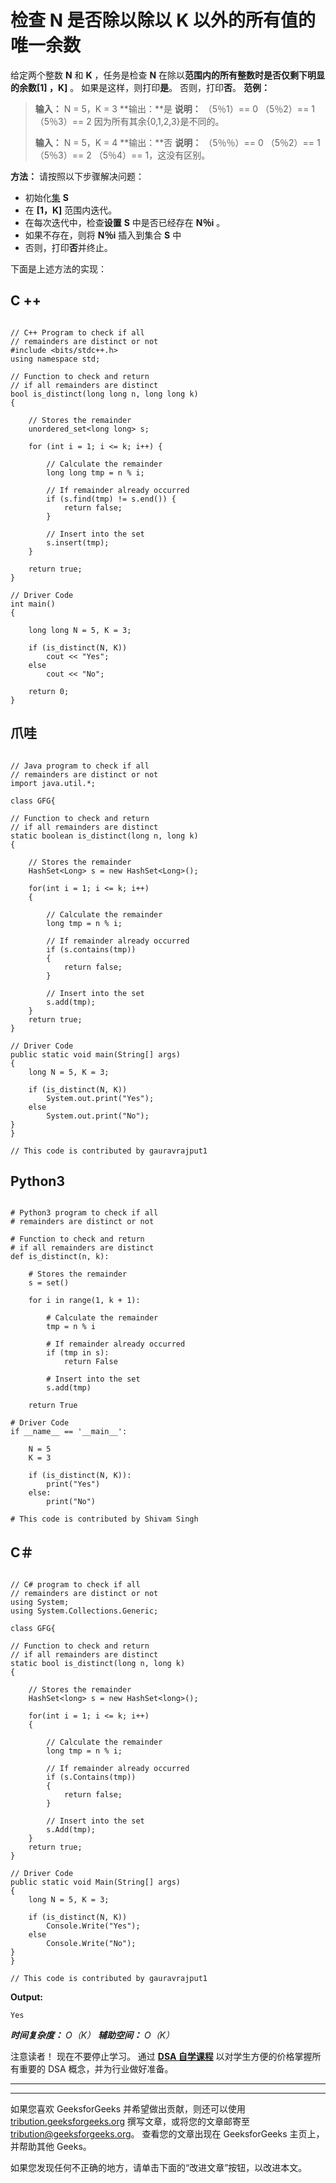 # 检查 N 是否除以除以 K 以外的所有值的唯一余数

给定两个整数 **N** 和 **K** ，任务是检查 **N** 在除以**范围内的所有整数时是否仅剩下明显的余数[1] ，K]** 。 如果是这样，则打印**是**。 否则，打印**否**。
**范例：**

> **输入：** N = 5，K = 3
> **输出：**是
> **说明：**
> （5％1）== 0
> （5％2）== 1
> （5％3）== 2
> 因为所有其余{0,1,2,3}是不同的。
> 
> **输入：** N = 5，K = 4
> **输出：**否
> **说明：**
> （5％％）== 0
> （5％2）== 1
> （5％3）== 2
> （5％4）== 1，这没有区别。

**方法：**
请按照以下步骤解决问题：

*   初始化[集](https://www.geeksforgeeks.org/set-in-cpp-stl/) **S**
*   在 **[1，K]** 范围内迭代。
*   在每次迭代中，检查**设置** **S** 中是否已经存在 **N％i** 。
*   如果不存在，则将 **N％i** 插入到集合 **S** 中
*   否则，打印**否**并终止。

下面是上述方法的实现：

## C ++

```

// C++ Program to check if all 
// remainders are distinct or not 
#include <bits/stdc++.h> 
using namespace std; 

// Function to check and return 
// if all remainders are distinct 
bool is_distinct(long long n, long long k) 
{ 

    // Stores the remainder 
    unordered_set<long long> s; 

    for (int i = 1; i <= k; i++) { 

        // Calculate the remainder 
        long long tmp = n % i; 

        // If remainder already occurred 
        if (s.find(tmp) != s.end()) { 
            return false; 
        } 

        // Insert into the set 
        s.insert(tmp); 
    } 

    return true; 
} 

// Driver Code 
int main() 
{ 

    long long N = 5, K = 3; 

    if (is_distinct(N, K)) 
        cout << "Yes"; 
    else
        cout << "No"; 

    return 0; 
} 

```

## 爪哇

```

// Java program to check if all 
// remainders are distinct or not 
import java.util.*; 

class GFG{ 

// Function to check and return 
// if all remainders are distinct 
static boolean is_distinct(long n, long k) 
{ 

    // Stores the remainder 
    HashSet<Long> s = new HashSet<Long>(); 

    for(int i = 1; i <= k; i++) 
    { 

        // Calculate the remainder 
        long tmp = n % i; 

        // If remainder already occurred 
        if (s.contains(tmp)) 
        { 
            return false; 
        } 

        // Insert into the set 
        s.add(tmp); 
    } 
    return true; 
} 

// Driver Code 
public static void main(String[] args) 
{ 
    long N = 5, K = 3; 

    if (is_distinct(N, K)) 
        System.out.print("Yes"); 
    else
        System.out.print("No"); 
} 
} 

// This code is contributed by gauravrajput1 

```

## Python3

```

# Python3 program to check if all 
# remainders are distinct or not 

# Function to check and return 
# if all remainders are distinct 
def is_distinct(n, k): 

    # Stores the remainder 
    s = set() 

    for i in range(1, k + 1): 

        # Calculate the remainder 
        tmp = n % i 

        # If remainder already occurred 
        if (tmp in s): 
            return False

        # Insert into the set  
        s.add(tmp) 

    return True

# Driver Code 
if __name__ == '__main__': 

    N = 5
    K = 3

    if (is_distinct(N, K)): 
        print("Yes") 
    else: 
        print("No") 

# This code is contributed by Shivam Singh 

```

## C＃

```

// C# program to check if all 
// remainders are distinct or not 
using System; 
using System.Collections.Generic; 

class GFG{ 

// Function to check and return 
// if all remainders are distinct 
static bool is_distinct(long n, long k) 
{ 

    // Stores the remainder 
    HashSet<long> s = new HashSet<long>(); 

    for(int i = 1; i <= k; i++) 
    { 

        // Calculate the remainder 
        long tmp = n % i; 

        // If remainder already occurred 
        if (s.Contains(tmp)) 
        { 
            return false; 
        } 

        // Insert into the set 
        s.Add(tmp); 
    } 
    return true; 
} 

// Driver Code 
public static void Main(String[] args) 
{ 
    long N = 5, K = 3; 

    if (is_distinct(N, K)) 
        Console.Write("Yes"); 
    else
        Console.Write("No"); 
} 
} 

// This code is contributed by gauravrajput1

```

**Output:** 

```
Yes

```

***时间复杂度：** O（K）*
***辅助空间：** O（K）*

注意读者！ 现在不要停止学习。 通过 [**DSA 自学课程**](https://practice.geeksforgeeks.org/courses/dsa-self-paced?utm_source=geeksforgeeks&utm_medium=article&utm_campaign=gfg_article_dsa_content_bottom) 以对学生方便的价格掌握所有重要的 DSA 概念，并为行业做好准备。

* * *

* * *

如果您喜欢 GeeksforGeeks 并希望做出贡献，则还可以使用 [tribution.geeksforgeeks.org](https://contribute.geeksforgeeks.org/) 撰写文章，或将您的文章邮寄至 tribution@geeksforgeeks.org。 查看您的文章出现在 GeeksforGeeks 主页上，并帮助其他 Geeks。

如果您发现任何不正确的地方，请单击下面的“改进文章”按钮，以改进本文。